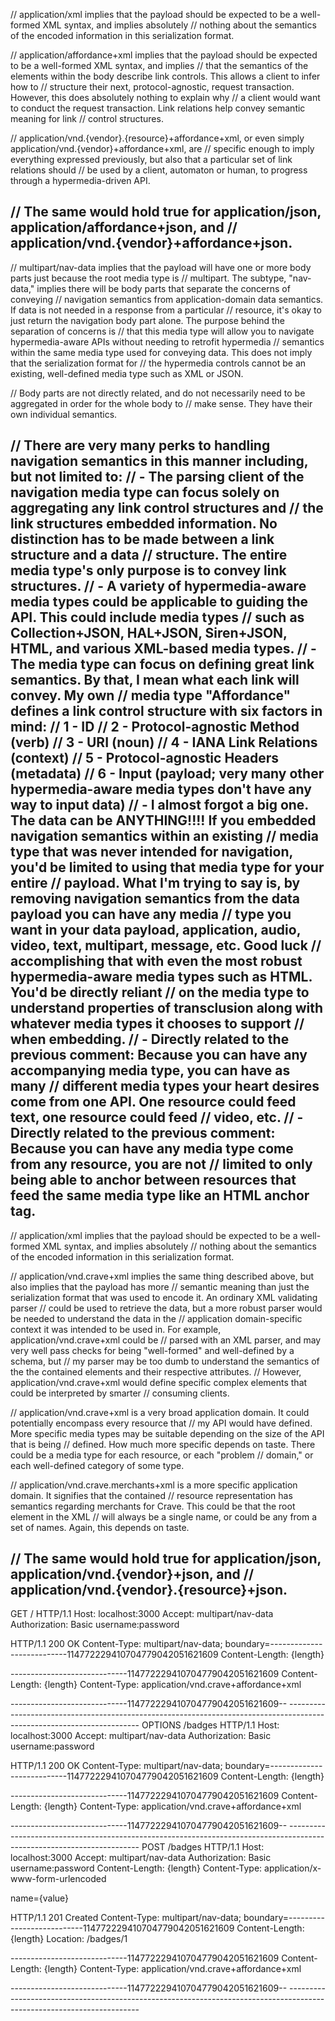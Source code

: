 // application/xml implies that the payload should be expected to be a well-formed XML syntax, and implies absolutely
// nothing about the semantics of the encoded information in this serialization format.

// application/affordance+xml implies that the payload should be expected to be a well-formed XML syntax, and implies
// that the semantics of the elements within the body describe link controls. This allows a client to infer how to
// structure their next, protocol-agnostic, request transaction. However, this does absolutely nothing to explain why
// a client would want to conduct the request transaction. Link relations help convey semantic meaning for link
// control structures.

// application/vnd.{vendor}.{resource}+affordance+xml, or even simply application/vnd.{vendor}+affordance+xml, are
// specific enough to imply everything expressed previously, but also that a particular set of link relations should
// be used by a client, automaton or human, to progress through a hypermedia-driven API.

// The same would hold true for application/json, application/affordance+json, and
// application/vnd.{vendor}+affordance+json.
-----------------------------------------------------------------------------------------------------------------------
// multipart/nav-data implies that the payload will have one or more body parts just because the root media type is
// multipart. The subtype, "nav-data," implies there will be body parts that separate the concerns of conveying
// navigation semantics from application-domain data semantics. If data is not needed in a response from a particular
// resource, it's okay to just return the navigation body part alone. The purpose behind the separation of concerns is
// that this media type will allow you to navigate hypermedia-aware APIs without needing to retrofit hypermedia
// semantics within the same media type used for conveying data. This does not imply that the serialization format for
// the hypermedia controls cannot be an existing, well-defined media type such as XML or JSON.

// Body parts are not directly related, and do not necessarily need to be aggregated in order for the whole body to
// make sense. They have their own individual semantics.

// There are very many perks to handling navigation semantics in this manner including, but not limited to:
// - The parsing client of the navigation media type can focus solely on aggregating any link control structures and
//   the link structures embedded information. No distinction has to be made between a link structure and a data
//   structure. The entire media type's only purpose is to convey link structures.
// - A variety of hypermedia-aware media types could be applicable to guiding the API. This could include media types
//   such as Collection+JSON, HAL+JSON, Siren+JSON, HTML, and various XML-based media types.
// - The media type can focus on defining great link semantics. By that, I mean what each link will convey. My own
//   media type "Affordance" defines a link control structure with six factors in mind:
//   1 - ID
//   2 - Protocol-agnostic Method (verb)
//   3 - URI (noun)
//   4 - IANA Link Relations (context)
//   5 - Protocol-agnostic Headers (metadata)
//   6 - Input (payload; very many other hypermedia-aware media types don't have any way to input data)
// - I almost forgot a big one. The data can be ANYTHING!!!! If you embedded navigation semantics within an existing
//   media type that was never intended for navigation, you'd be limited to using that media type for your entire
//   payload. What I'm trying to say is, by removing navigation semantics from the data payload you can have any media
//   type you want in your data payload, application, audio, video, text, multipart, message, etc. Good luck
//   accomplishing that with even the most robust hypermedia-aware media types such as HTML. You'd be directly reliant
//   on the media type to understand properties of transclusion along with whatever media types it chooses to support
//   when embedding.
// - Directly related to the previous comment: Because you can have any accompanying media type, you can have as many
//   different media types your heart desires come from one API. One resource could feed text, one resource could feed
//   video, etc.
// - Directly related to the previous comment: Because you can have any media type come from any resource, you are not
//   limited to only being able to anchor between resources that feed the same media type like an HTML anchor tag.
-----------------------------------------------------------------------------------------------------------------------
// application/xml implies that the payload should be expected to be a well-formed XML syntax, and implies absolutely
// nothing about the semantics of the encoded information in this serialization format.

// application/vnd.crave+xml implies the same thing described above, but also implies that the payload has more
// semantic meaning than just the serialization format that was used to encode it. An ordinary XML validating parser
// could be used to retrieve the data, but a more robust parser would be needed to understand the data in the
// application domain-specific context it was intended to be used in. For example, application/vnd.crave+xml could be
// parsed with an XML parser, and may very well pass checks for being "well-formed" and well-defined by a schema, but
// my parser may be too dumb to understand the semantics of the the contained elements and their respective attributes.
// However, application/vnd.crave+xml would define specific complex elements that could be interpreted by smarter
// consuming clients.

// application/vnd.crave+xml is a very broad application domain. It could potentially encompass every resource that
// my API would have defined. More specific media types may be suitable depending on the size of the API that is being
// defined. How much more specific depends on taste. There could be a media type for each resource, or each "problem
// domain," or each well-defined category of some type.

// application/vnd.crave.merchants+xml is a more specific application domain. It signifies that the contained
// resource representation has semantics regarding merchants for Crave. This could be that the root element in the XML
// will always be a single name, or could be any from a set of names. Again, this depends on taste.

// The same would hold true for application/json, application/vnd.{vendor}+json, and
// application/vnd.{vendor}.{resource}+json.
-----------------------------------------------------------------------------------------------------------------------
GET / HTTP/1.1
Host: localhost:3000
Accept: multipart/nav-data
Authorization: Basic username:password

HTTP/1.1 200 OK
Content-Type: multipart/nav-data; boundary=---------------------------114772229410704779042051621609
Content-Length: {length}

-----------------------------114772229410704779042051621609
Content-Length: {length}
Content-Type: application/vnd.crave+affordance+xml

<affordances id="entry">
  <link id="entry" method="OPTIONS" uri="/" relation="self"/>
  <link id="badges" method="OPTIONS" uri="/badges" relation="introspect"/>
  <link id="campaigns" method="OPTIONS" uri="/campaigns" relation="introspect"/>
  <link id="categories" method="OPTIONS" uri="/categories" relation="introspect"/>
  <link id="craves" method="OPTIONS" uri="/craves" relation="introspect"/>
  <link id="events" method="OPTIONS" uri="/events" relation="introspect"/>
  <link id="leaders" method="OPTIONS" uri="/leaders" relation="introspect"/>
  <link id="merchants" method="OPTIONS" uri="/merchants" relation="introspect"/>
  <link id="questions" method="OPTIONS" uri="/questions" relation="introspect"/>
  <link id="raves" method="OPTIONS" uri="/raves" relation="introspect"/>
  <link id="saves" method="OPTIONS" uri="/saves" relation="introspect"/>
  <link id="users" method="OPTIONS" uri="/users" relation="introspect"/>
  <link id="venues" method="OPTIONS" uri="/venues" relation="introspect"/>
</affordances>
-----------------------------114772229410704779042051621609--
-----------------------------------------------------------------------------------------------------------------------
OPTIONS /badges HTTP/1.1
Host: localhost:3000
Accept: multipart/nav-data
Authorization: Basic username:password

HTTP/1.1 200 OK
Content-Type: multipart/nav-data; boundary=---------------------------114772229410704779042051621609
Content-Length: {length}

-----------------------------114772229410704779042051621609
Content-Length: {length}
Content-Type: application/vnd.crave+affordance+xml

<affordances id="badges">
  <link id="entry" method="OPTIONS" uri="/" relation="introspect"/>
  <link id="badges" method="OPTIONS" uri="/badges" relation="self"/>
  <link id="badges" method="POST" uri="/badges" relation="create">
    <meta id="Accept" value="multipart/nav-data"/>
    <meta id="Authorization" value="Basic username:password"/>
    <meta id="Content-Type" value="application/x-www-form-urlencoded"/>
    <input id="name"
           value=""
           accept="application/x-www-form-urlencoded"
           required="true"
           label="Badge Name"
           hidden="false"
           readonly="false"
           options=""
           regexp=""/>
  </link>
  <link id="badges" method="GET" uri="/badges" relation="read"/>
</affordances>
-----------------------------114772229410704779042051621609--
-----------------------------------------------------------------------------------------------------------------------
POST /badges HTTP/1.1
Host: localhost:3000
Accept: multipart/nav-data
Authorization: Basic username:password
Content-Length: {length}
Content-Type: application/x-www-form-urlencoded

name={value}

HTTP/1.1 201 Created
Content-Type: multipart/nav-data; boundary=---------------------------114772229410704779042051621609
Content-Length: {length}
Location: /badges/1

-----------------------------114772229410704779042051621609
Content-Length: {length}
Content-Type: application/vnd.crave+affordance+xml

<affordances id="badges">
  <link id="entry" method="OPTIONS" uri="/" relation="introspect"/>
  <link id="badges" method="OPTIONS" uri="/badges" relation="introspect"/>
  <link id="new" method="OPTIONS" uri="/badges/1" relation="introspect"/>
  <link id="badges" method="POST" uri="/badges" relation="self">
    <meta id="Accept" value="multipart/nav-data"/>
    <meta id="Authorization" value="Basic username:password"/>
    <meta id="Content-Type" value="application/x-www-form-urlencoded"/>
    <input id="name"
           value=""
           accept="application/x-www-form-urlencoded"
           required="true"
           label="Badge Name"
           hidden="false"
           readonly="false"
           options=""
           regexp=""/>
  </link>
  <link id="badges" method="GET" uri="/badges" relation="read"/>
</affordances>
-----------------------------114772229410704779042051621609--
-----------------------------------------------------------------------------------------------------------------------
